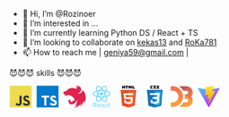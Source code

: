 

- 👋 Hi, I’m @Rozinoer
- 👀 I’m interested in ...
- 🌱 I’m currently learning Python DS / React + TS
- 💞️ I’m looking to collaborate on [kekas13](https://github.com/kekas13) and [RoKa781](https://github.com/Roka781)
- 📫 How to reach me | geniya59@gmail.com |

😈😈😈 skills 😈😈😈 

<p>
<img src="https://github.com/devicons/devicon/blob/master/icons/javascript/javascript-original.svg" title="JavaScript" alt="JavaScript" width="40" height="40"/>&nbsp;
<img src="https://github.com/devicons/devicon/blob/master/icons/typescript/typescript-original.svg" title="TypeScript" alt="TypeScript" width="40" height="40"/>&nbsp;
<img src="https://github.com/devicons/devicon/blob/master/icons/nestjs/nestjs-original.svg" title="Nest.js" alt="Nest.js" width="40" height="40"/>&nbsp;
<img src="https://github.com/devicons/devicon/blob/master/icons/react/react-original-wordmark.svg" title="React" alt="React" width="40" height="40"/>&nbsp;
<img src="https://github.com/devicons/devicon/blob/master/icons/html5/html5-original-wordmark.svg" title="HTML5" alt="HTML5" width="40" height="40"/>&nbsp;
<img src="https://github.com/devicons/devicon/blob/master/icons/css3/css3-original-wordmark.svg" title="CSS" alt="CSS" width="40" height="40"/>&nbsp;
<img src="https://github.com/devicons/devicon/blob/master/icons/d3js/d3js-original.svg" title="d3" alt="D3" width="40" height="40"/>&nbsp;
  <img src="https://github.com/devicons/devicon/blob/master/icons/vitejs/vitejs-original.svg" title="vityejs" alt="vitejs" width="40" height="40"/>&nbsp;
</p>

<!---
Rozinoer/Rozinoer is a ✨ special ✨ repository because its `README.md` (this file) appears on your GitHub profile.
You can click the Preview link to take a look at your changes.
--->
